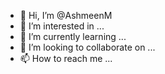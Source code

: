 - 👋 Hi, I’m @AshmeenM
- 👀 I’m interested in ...
- 🌱 I’m currently learning ...
- 💞️ I’m looking to collaborate on ...
- 📫 How to reach me ...

<!---
AshmeenM/AshmeenM is a ✨ special ✨ repository because its `README.md` (this file) appears on your GitHub profile.
You can click the Preview link to take a look at your changes.
--->

